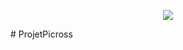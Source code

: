 <p align="center"><img src="https://github.com/bdi-carlo/ProjetPicross/blob/master/Docs/Images/logo4.jpg?raw=true" /></p>
# ProjetPicross
